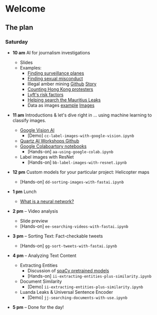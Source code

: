 # Welcome

## The plan

### Saturday


- **10 am** AI for journalism investigations
    - Slides
    - Examples:
        - [Finding surveillance planes](https://www.buzzfeednews.com/article/peteraldhous/hidden-spy-planes)
        - [Finding sexual misconduct](http://doctors.ajc.com/about_this_investigation/)
        - Illegal amber mining [Github](https://github.com/texty/amber-methodology/blob/master/doc/c+j2019.md) [Story](http://texty.org.ua/d/2018/amber_eng/)
        - [Counting Hong Kong protesters](https://www.nytimes.com/interactive/2019/07/03/world/asia/hong-kong-protest-crowd-ai.html)
        - [Lyft's risk factors](https://qz.com/1563668/lyfts-ipo-filing-highlights-risk-factors-other-companies-dont-mention/)
        - [Helping search the Mauritius Leaks](https://qz.com/1670632/how-quartz-used-ai-to-help-reporters-search-the-mauritius-leaks/)
        - Data as images [example](https://www.splunk.com/blog/2017/04/18/deep-learning-with-splunk-and-tensorflow-for-security-catching-the-fraudster-in-neural-networks-with-behavioral-biometrics.html) [Images](https://www.splunk.com/content/dam/splunk-blogs/images/2017/04/gleb-esman/03-mouse-movements-images-900x.jpg)

- **11 am** Introductions & let's dive right in ... using machine learning to classify images.
    - [Google Vision AI](cloud.google.com/vision) 
        - [Demo] `cc-label-images-with-google-vision.ipynb`
    - [Quartz AI Workshops Github](https://bit.ly/ai-workshops)
    - [Google Colaboartory notebooks](https://colab.research.google.com)
        - [Hands-on] `aa-using-google-colab.ipynb`
    - Label images with ResNet
        - [Hands-on] `bb-label-images-with-resnet.ipynb`

- **12 pm** Custom models for your particular project: Helicopter maps
    - [Hands-on] `dd-sorting-images-with-fastai.ipynb`

- **1 pm** Lunch 
    - [What is a neural network?](https://youtu.be/aircAruvnKk)    
    
- **2 pm** – Video analysis
    - Slide preview
    - [Hands-on] `ee-searching-videos-with-fastai.ipynb`
    
- **3 pm** – Sorting Text: Fact-checkable tweets
    - [Hands-on] `gg-sort-tweets-with-fastai.ipynb`

- **4 pm** – Analyzing Text Content
    - Extracting Entities
        - Discussion of [spaCy pretrained models](https://spacy.io/models/en#en_core_web_lg)
        - [Hands-on] `ii-extracting-entities-plus-similarity.ipynb`
    - Document Similarity
        - [Demo] `ii-extracting-entities-plus-similarity.ipynb`
    - Luanda Leaks & Universal Sentence Encoder
        - [Demo] `jj-searching-documents-with-use.ipynb`

- **5 pm** – Done for the day!

